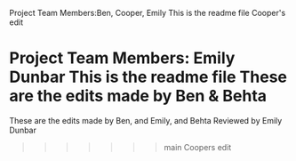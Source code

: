 
Project Team Members:Ben, Cooper, Emily
This is the readme file
Cooper's edit

Project Team Members: Emily Dunbar
This is the readme file
These are the edits made by Ben & Behta
=======
These are the edits made by Ben, and Emily, and Behta
Reviewed by Emily Dunbar
>>>>>>> main
Coopers edit

